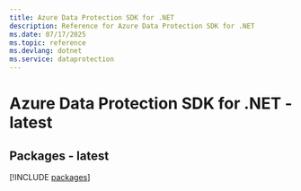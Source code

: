 ```yaml
---
title: Azure Data Protection SDK for .NET
description: Reference for Azure Data Protection SDK for .NET
ms.date: 07/17/2025
ms.topic: reference
ms.devlang: dotnet
ms.service: dataprotection
---
```

# Azure Data Protection SDK for .NET - latest
## Packages - latest
[!INCLUDE [packages](data-protection-index.md)]